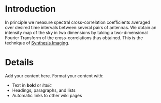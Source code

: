 # Introduction #

In principle we measure spectral cross-correlation coefficients averaged over desired time intervals between several pairs of antennas. We obtain an intensity map of the sky in two dimensions by taking a two-dimensional Fourier Transform of the cross-correlations thus obtained. This is the technique of [Synthesis Imaging](Aperture.md).



# Details #

Add your content here.  Format your content with:
  * Text in **bold** or _italic_
  * Headings, paragraphs, and lists
  * Automatic links to other wiki pages